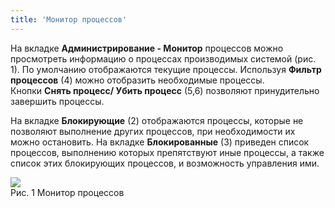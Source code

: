 ```yaml
---
title: 'Монитор процессов'
---
```


На вкладке **Администрирование - Монитор** процессов можно просмотреть информацию о процессах производимых системой (рис. 1). 
По умолчанию отображаются текущие процессы. Используя **Фильтр процессов** (4) можно отобразить необходимые процессы.  
Кнопки **Снять процесс/ Убить процесс** (5,6) позволяют принудительно завершить процессы.

На вкладке **Блокирующие** (2) отображаются процессы, которые не позволяют выполнение других процессов, при необходимости их можно остановить. 
На вкладке **Блокированные** (3) приведен список процессов, выполнению которых препятствуют иные процессы, а также список этих блокирующих процессов, 
и возможность управления ими.

![](img/sys_monitor1.png)  
Рис. 1 Монитор процессов  



